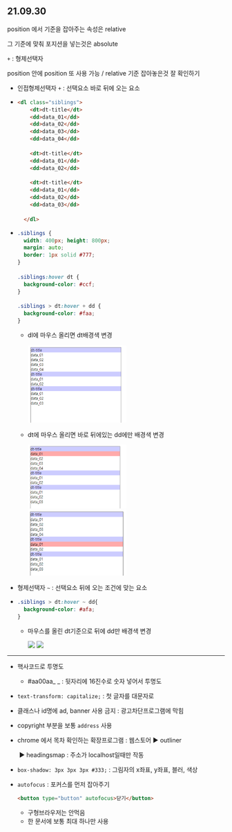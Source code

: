 ## 21.09.30

position 에서 기준을 잡아주는 속성은 relative

그 기준에 맞춰 포지션을 넣는것은 absolute



`+` : 형제선택자

position 안에 position 또 사용 가능 / relative 기준 잡아놓은것 잘 확인하기

- 인접형제선택자 `+` : 선택요소 바로 뒤에 오는 요소

- ```html
  <dl class="siblings">
      <dt>dt-title</dt>
      <dd>data_01</dd>
      <dd>data_02</dd>
      <dd>data_03</dd>
      <dd>data_04</dd>
  
      <dt>dt-title</dt>
      <dd>data_01</dd>
      <dd>data_02</dd>
  
      <dt>dt-title</dt>
      <dd>data_01</dd>
      <dd>data_02</dd>
      <dd>data_03</dd>
  
    </dl>
  ```

- ```css
  .siblings {
    width: 400px; height: 800px;
    margin: auto;
    border: 1px solid #777;
  }
  
  .siblings:hover dt {
    background-color: #ccf;
  }
  
  .siblings > dt:hover + dd {
    background-color: #faa;
  }
  ```

  - dl에 마우스 올리면 dt배경색 변경

    <img src="./images/sibling_hover1.png" width="50%"/>

  - dt에 마우스 올리면 바로 뒤에있는 dd에만 배경색 변경

    <img src="./images/sibling_hover2.png" width="50%"/>

    <img src="./images/sibling_hover3.png" width="50%"/>





- 형제선택자 `~` : 선택요소 뒤에 오는 조건에 맞는 요소

- ```css
  .siblings > dt:hover ~ dd{
    background-color: #afa;
  }
  ```

  - 마우스를 올린 dt기준으로 뒤에 dd만 배경색 변경

    <img src="./images/sibling_hover4.png" width="50%">

    <img src="./images/sibling_hover5.png" width="50%">

  



---



- 핵사코드로 투명도
  - #aa00aa_ _ : 뒷자리에 16진수로 숫자 넣어서 투명도



- `text-transform: capitalize;` : 첫 글자를 대문자로



- 클래스나 id명에 ad, banner 사용 금지 : 광고차단프로그램에 막힘

- copyright 부분을 보통 `address` 사용



- chrome 에서 목차 확인하는 확장프로그램 : 웹스토어 ► outliner 

  ​																						   ► headingsmap : 주소가 localhost일때만 작동



- `box-shadow: 3px 3px 3px #333;` : 그림자의 x좌표, y좌표, 블러, 색상

- `autofocus` : 포커스를 먼저 잡아주기

  ```html
  <button type="button" autofocus>닫기</button>
  ```
  - 구형브라우저는 안먹음
  - 한 문서에 보통 최대 하나만 사용

